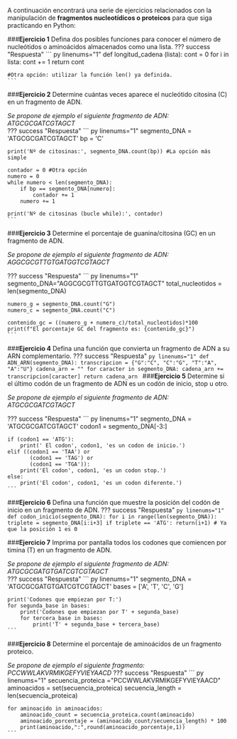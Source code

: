 A continuación encontrará una serie de ejercicios relacionados con la manipulación de **fragmentos nucleotídicos o proteicos** para que siga practicando en Python:

###**Ejercicio 1** 
Defina dos posibles funciones para conocer el número de nucleótidos o aminoácidos almacenados como una lista.
??? success "Respuesta"
    ``` py linenums="1"
    def longitud_cadena (lista):
        cont = 0
        for i in lista:
            cont += 1
        return cont

    #Otra opción: utilizar la función len() ya definida.
    ```
###**Ejercicio 2** 
Determine cuántas veces aparece el nucleótido citosina (C) en un fragmento de ADN.

*Se propone de ejemplo el siguiente fragmento de ADN: ATGCGCGATCGTAGCT*  
??? success "Respuesta"
    ``` py linenums="1"
    segmento_DNA = 'ATGCGCGATCGTAGCT'
    bp = 'C'
        
    print('Nº de citosinas:', segmento_DNA.count(bp)) #La opción más simple
        
    contador = 0 #Otra opción
    numero = 0
    while numero < len(segmento_DNA):
        if bp == segmento_DNA[numero]:
            contador += 1
        numero += 1
        
    print('Nº de citosinas (bucle while):', contador)
    ```
###**Ejercicio 3** 
Determine el porcentaje de guanina/citosina (GC) en un fragmento de ADN.

*Se propone de ejemplo el siguiente fragmento de ADN: AGGCGCGTTGTGATGGTCGTAGCT*

??? success "Respuesta"
    ``` py linenums="1"
    segmento_DNA="AGGCGCGTTGTGATGGTCGTAGCT"
    total_nucleotidos = len(segmento_DNA)
            
    numero_g = segmento_DNA.count("G")
    numero_c = segmento_DNA.count("C")
                    
    contenido_gc = ((numero_g + numero_c)/total_nucleotidos)*100
    print(f"El porcentaje GC del fragmento es: {contenido_gc}")
    ```

###**Ejercicio 4** 
Defina una función que convierta un fragmento de ADN a su ARN complementario.
??? success "Respuesta"
    ``` py linenums="1"
    def ADN_ARN(segmento_DNA):
        transcripcion = {"G":"C", "C":"G", "T":"A", "A":"U"}
        cadena_arn = ""
        for caracter in segmento_DNA:
            cadena_arn += transcripcion[caracter]
        return cadena_arn 
    ```
###**Ejercicio 5** 
Determine si el último codón de un fragmento de ADN es un codón de inicio, stop u otro.

*Se propone de ejemplo el siguiente fragmento de ADN: ATGCGCGATCGTAGCT*  

??? success "Respuesta"
    ``` py linenums="1"
    segmento_DNA = 'ATGCGCGATCGTAGCT'
    codon1 = segmento_DNA[-3:]
        
    if (codon1 == 'ATG'):
        print(' El codon', codon1, 'es un codon de inicio.')
    elif ((codon1 == 'TAA') or
           (codon1 == 'TAG') or
           (codon1 == 'TGA')):
        print('El codon', codon1, 'es un codon stop.')
    else:
        print('El codon', codon1, 'es un codon diferente.')
    ```
###**Ejercicio 6** 
Defina una función que muestre la posición del codón de inicio en un fragmento de ADN.
??? success "Respuesta"
    ``` py linenums="1"
    def codon_inicio(segmento_DNA):
        for i in range(len(segmento_DNA)):
            triplete = segmento_DNA[i:i+3]
            if triplete == 'ATG':
                return(i+1) # Ya que la posición 1 es 0
    ```

###**Ejercicio 7** 
Imprima por pantalla todos los codones que comiencen por timina (T) en un fragmento de ADN.

*Se propone de ejemplo el siguiente fragmento de ADN: ATGCGCGATGTGATCGTCGTAGCT*  
??? success "Respuesta"
    ``` py linenums="1"
    segmento_DNA = 'ATGCGCGATGTGATCGTCGTAGCT'
    bases = ['A', 'T', 'C', 'G']
        
    print('Codones que empiezan por T:')
    for segunda_base in bases:
        print('Codones que empiezan por T' + segunda_base)
        for tercera_base in bases:
            print('T' + segunda_base + tercera_base)
    ```

###**Ejercicio 8** 
Determine el porcentaje de aminoácidos de un fragmento proteico.

*Se propone de ejemplo el siguiente fragmento: PCCWWLAKVRMIKGEFYVIEYAACD*
??? success "Respuesta"
    ``` py linenums="1"
    secuencia_proteica ="PCCWWLAKVRMIKGEFYVIEYAACD"
    aminoacidos = set(secuencia_proteica)
    secuencia_length = len(secuencia_proteica)
        
    for aminoacido in aminoacidos:
        aminoacido_count = secuencia_proteica.count(aminoacido)
        aminoacido_porcentaje = (aminoacido_count/secuencia_length) * 100
        print(aminoacido,":",round(aminoacido_porcentaje,1))
    ```